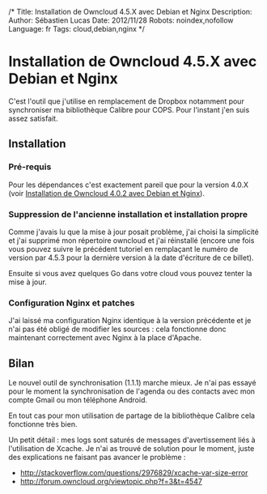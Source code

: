 /*
Title: Installation de Owncloud 4.5.X avec Debian et Nginx
Description: 
Author: Sébastien Lucas
Date: 2012/11/28
Robots: noindex,nofollow
Language: fr
Tags: cloud,debian,nginx
*/
# Installation de Owncloud 4.5.X avec Debian et Nginx

C'est l'outil que j'utilise en remplacement de Dropbox notamment pour synchroniser ma bibliothèque Calibre pour COPS. Pour l'instant j'en suis assez satisfait.

## Installation

### Pré-requis
Pour les dépendances c'est exactement pareil que pour la version 4.0.X (voir [Installation de Owncloud 4.0.2 avec Debian et Nginx](/blog/owncloud-4-install-debian-nginx)).

### Suppression de l'ancienne installation et installation propre

Comme j'avais lu que la mise à jour posait problème, j'ai choisi la simplicité et j'ai supprimé mon répertoire owncloud et j'ai réinstallé (encore une fois vous pouvez suivre le précédent tutoriel en remplaçant le numéro de version par 4.5.3 pour la dernière version à la date d'écriture de ce billet).

Ensuite si vous avez quelques Go dans votre cloud vous pouvez tenter la mise à jour.

### Configuration Nginx et patches

J'ai laissé ma configuration Nginx identique à la version précédente et je n'ai pas été obligé de modifier les sources : cela fonctionne donc maintenant correctement avec Nginx à la place d'Apache.

## Bilan

Le nouvel outil de synchronisation (1.1.1) marche mieux. Je n'ai pas essayé pour le moment la synchronisation de l'agenda ou des contacts avec mon compte Gmail ou mon téléphone Android.

En tout cas pour mon utilisation de partage de la bibliothèque Calibre cela fonctionne très bien.

Un petit détail : mes logs sont saturés de messages d'avertissement liés à l'utilisation de Xcache. Je n'ai as trouvé de solution pour le moment, juste des explications ne faisant pas avancer le problème : 
*	http://stackoverflow.com/questions/2976829/xcache-var-size-error
*	http://forum.owncloud.org/viewtopic.php?f=3&t=4547
